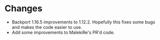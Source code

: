 # Changes
- Backport 1.16.5 improvements to 1.12.2. Hopefully this fixes some bugs and makes the code easier to use.
- Add some improvements to MalekiRe's PR'd code.